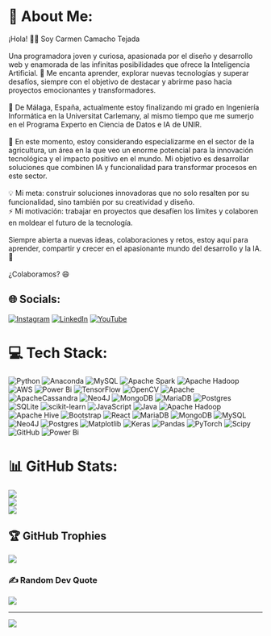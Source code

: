 # 💫 About Me:
¡Hola! 👩‍💻 Soy Carmen Camacho Tejada<br><br>Una programadora joven y curiosa, apasionada por el diseño y desarrollo web y enamorada de las infinitas posibilidades que ofrece la Inteligencia Artificial. 🌟 Me encanta aprender, explorar nuevas tecnologías y superar desafíos, siempre con el objetivo de destacar y abrirme paso hacia proyectos emocionantes y transformadores.<br><br>📍 De Málaga, España, actualmente estoy finalizando mi grado en Ingeniería Informática en la Universitat Carlemany, al mismo tiempo que me sumerjo en el Programa Experto en Ciencia de Datos e IA de UNIR.<br><br>🌱 En este momento, estoy considerando especializarme en el sector de la agricultura, un área en la que veo un enorme potencial para la innovación tecnológica y el impacto positivo en el mundo. Mi objetivo es desarrollar soluciones que combinen IA y funcionalidad para transformar procesos en este sector.<br><br>💡 Mi meta: construir soluciones innovadoras que no solo resalten por su funcionalidad, sino también por su creatividad y diseño.<br>⚡ Mi motivación: trabajar en proyectos que desafíen los límites y colaboren en moldear el futuro de la tecnología.<br><br>Siempre abierta a nuevas ideas, colaboraciones y retos, estoy aquí para aprender, compartir y crecer en el apasionante mundo del desarrollo y la IA. 🚀<br><br>¿Colaboramos? 😄


## 🌐 Socials:
[![Instagram](https://img.shields.io/badge/Instagram-%23E4405F.svg?logo=Instagram&logoColor=white)](https://instagram.com/carmenangeles4) [![LinkedIn](https://img.shields.io/badge/LinkedIn-%230077B5.svg?logo=linkedin&logoColor=white)](https://linkedin.com/in/www.linkedin.com/in/carmen-camacho-b6909324b) [![YouTube](https://img.shields.io/badge/YouTube-%23FF0000.svg?logo=YouTube&logoColor=white)](https://youtube.com/@@carmencamacho3536) 

# 💻 Tech Stack:
![Python](https://img.shields.io/badge/python-3670A0?style=flat&logo=python&logoColor=ffdd54) ![Anaconda](https://img.shields.io/badge/Anaconda-%2344A833.svg?style=flat&logo=anaconda&logoColor=white) ![MySQL](https://img.shields.io/badge/mysql-4479A1.svg?style=flat&logo=mysql&logoColor=white) ![Apache Spark](https://img.shields.io/badge/Apache%20Spark-FDEE21?style=flat&logo=apachespark&logoColor=black) ![Apache Hadoop](https://img.shields.io/badge/Apache%20Hadoop-66CCFF?style=flat&logo=apachehadoop&logoColor=black) ![AWS](https://img.shields.io/badge/AWS-%23FF9900.svg?style=flat&logo=amazon-aws&logoColor=white) ![Power Bi](https://img.shields.io/badge/power_bi-F2C811?style=flat&logo=powerbi&logoColor=black) ![TensorFlow](https://img.shields.io/badge/TensorFlow-%23FF6F00.svg?style=flat&logo=TensorFlow&logoColor=white) ![OpenCV](https://img.shields.io/badge/opencv-%23white.svg?style=flat&logo=opencv&logoColor=white) ![Apache](https://img.shields.io/badge/apache-%23D42029.svg?style=flat&logo=apache&logoColor=white) ![ApacheCassandra](https://img.shields.io/badge/cassandra-%231287B1.svg?style=flat&logo=apache-cassandra&logoColor=white) ![Neo4J](https://img.shields.io/badge/Neo4j-008CC1?style=flat&logo=neo4j&logoColor=white) ![MongoDB](https://img.shields.io/badge/MongoDB-%234ea94b.svg?style=flat&logo=mongodb&logoColor=white) ![MariaDB](https://img.shields.io/badge/MariaDB-003545?style=flat&logo=mariadb&logoColor=white) ![Postgres](https://img.shields.io/badge/postgres-%23316192.svg?style=flat&logo=postgresql&logoColor=white) ![SQLite](https://img.shields.io/badge/sqlite-%2307405e.svg?style=flat&logo=sqlite&logoColor=white) ![scikit-learn](https://img.shields.io/badge/scikit--learn-%23F7931E.svg?style=flat&logo=scikit-learn&logoColor=white) ![JavaScript](https://img.shields.io/badge/javascript-%23323330.svg?style=flat&logo=javascript&logoColor=%23F7DF1E) ![Java](https://img.shields.io/badge/java-%23ED8B00.svg?style=flat&logo=openjdk&logoColor=white) ![Apache Hadoop](https://img.shields.io/badge/Apache%20Hadoop-66CCFF?style=flat&logo=apachehadoop&logoColor=black) ![Apache Hive](https://img.shields.io/badge/Apache%20Hive-FDEE21?style=flat&logo=apachehive&logoColor=black) ![Bootstrap](https://img.shields.io/badge/bootstrap-%238511FA.svg?style=flat&logo=bootstrap&logoColor=white) ![React](https://img.shields.io/badge/react-%2320232a.svg?style=flat&logo=react&logoColor=%2361DAFB) ![MariaDB](https://img.shields.io/badge/MariaDB-003545?style=flat&logo=mariadb&logoColor=white) ![MongoDB](https://img.shields.io/badge/MongoDB-%234ea94b.svg?style=flat&logo=mongodb&logoColor=white) ![MySQL](https://img.shields.io/badge/mysql-4479A1.svg?style=flat&logo=mysql&logoColor=white) ![Neo4J](https://img.shields.io/badge/Neo4j-008CC1?style=flat&logo=neo4j&logoColor=white) ![Postgres](https://img.shields.io/badge/postgres-%23316192.svg?style=flat&logo=postgresql&logoColor=white) ![Matplotlib](https://img.shields.io/badge/Matplotlib-%23ffffff.svg?style=flat&logo=Matplotlib&logoColor=black) ![Keras](https://img.shields.io/badge/Keras-%23D00000.svg?style=flat&logo=Keras&logoColor=white) ![Pandas](https://img.shields.io/badge/pandas-%23150458.svg?style=flat&logo=pandas&logoColor=white) ![PyTorch](https://img.shields.io/badge/PyTorch-%23EE4C2C.svg?style=flat&logo=PyTorch&logoColor=white) ![Scipy](https://img.shields.io/badge/SciPy-%230C55A5.svg?style=flat&logo=scipy&logoColor=%white) ![GitHub](https://img.shields.io/badge/github-%23121011.svg?style=flat&logo=github&logoColor=white) ![Power Bi](https://img.shields.io/badge/power_bi-F2C811?style=flat&logo=powerbi&logoColor=black)
# 📊 GitHub Stats:
![](https://github-readme-stats.vercel.app/api?username=carmele9&theme=aura&hide_border=false&include_all_commits=true&count_private=true)<br/>
![](https://github-readme-streak-stats.herokuapp.com/?user=carmele9&theme=aura&hide_border=false)<br/>
![](https://github-readme-stats.vercel.app/api/top-langs/?username=carmele9&theme=aura&hide_border=false&include_all_commits=true&count_private=true&layout=compact)

## 🏆 GitHub Trophies
![](https://github-profile-trophy.vercel.app/?username=carmele9&theme=aura&no-frame=false&no-bg=true&margin-w=4)

### ✍️ Random Dev Quote
![](https://quotes-github-readme.vercel.app/api?type=horizontal&theme=radical)

---
[![](https://visitcount.itsvg.in/api?id=carmele9&icon=2&color=0)](https://visitcount.itsvg.in)

<!-- Proudly created with GPRM ( https://gprm.itsvg.in ) -->
